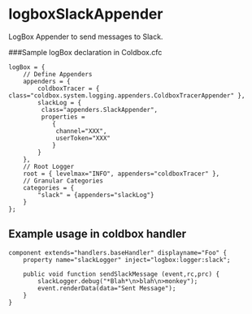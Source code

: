 # logboxSlackAppender
LogBox Appender to send messages to Slack.

###Sample logBox declaration in Coldbox.cfc

```
logBox = {
	// Define Appenders
	appenders = {
		coldboxTracer = { class="coldbox.system.logging.appenders.ColdboxTracerAppender" },
		slackLog = {
		 class="appenders.SlackAppender",
		 properties =
			{
			 channel="XXX",
			 userToken="XXX"
			}
		}
	},
	// Root Logger
	root = { levelmax="INFO", appenders="coldboxTracer" },
	// Granular Categories
	categories = {
		"slack" = {appenders="slackLog"}
	}
};
```
## Example usage in coldbox handler
```
component extends="handlers.baseHandler" displayname="Foo" {
	property name="slackLogger" inject="logbox:logger:slack";

	public void function sendSlackMessage (event,rc,prc) {
		slackLogger.debug("*Blah*\n>blah\n>monkey");
		event.renderData(data="Sent Message");
	}
}
```